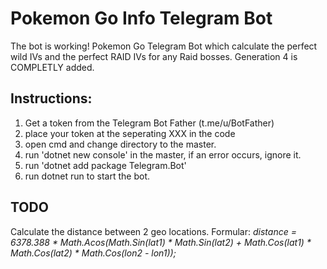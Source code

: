 # Pokemon Go Info Telegram Bot

The bot is working!
Pokemon Go Telegram Bot which calculate the perfect wild IVs and the perfect RAID IVs for any Raid bosses.
Generation 4 is COMPLETLY added.

## Instructions:

1. Get a token from the Telegram Bot Father (t.me/u/BotFather)
2. place your token at the seperating XXX in the code
3. open cmd and change directory to the master.
4. run 'dotnet new console' in the master, if an error occurs, ignore it.
5. run 'dotnet add package Telegram.Bot'
6. run dotnet run to start the bot.

## TODO
Calculate the distance between 2 geo locations.
Formular:
   *distance = 6378.388 * Math.Acos(Math.Sin(lat1) * Math.Sin(lat2) + Math.Cos(lat1) * Math.Cos(lat2) * Math.Cos(lon2 - lon1));*
